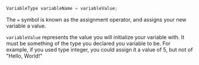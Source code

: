 ```java
VariableType variableName = variableValue;
```

The `=` symbol is known as the assignment operator, and assigns your new variable a value.

`variableValue` represents the value you will initialize your variable with. It must be something of the type you declared you variable to be. For example, if you used type integer, you could assign it a value of 5, but not of "Hello, World!"